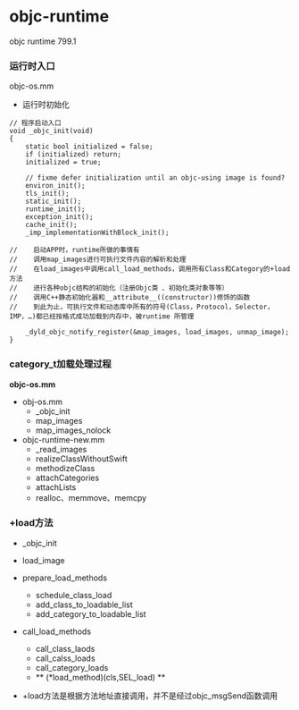 # objc-runtime
objc runtime 799.1

### 运行时入口
objc-os.mm
* 运行时初始化
  
```objc
// 程序启动入口
void _objc_init(void)
{
    static bool initialized = false;
    if (initialized) return;
    initialized = true;
    
    // fixme defer initialization until an objc-using image is found?
    environ_init();
    tls_init();
    static_init();
    runtime_init();
    exception_init();
    cache_init();
    _imp_implementationWithBlock_init();

//    启动APP时，runtime所做的事情有
//    调用map_images进行可执行文件内容的解析和处理
//    在load_images中调用call_load_methods，调用所有Class和Category的+load方法
//    进行各种objc结构的初始化（注册Objc类 、初始化类对象等等）
//    调用C++静态初始化器和__attribute__((constructor))修饰的函数
//    到此为止，可执行文件和动态库中所有的符号(Class，Protocol，Selector，IMP，…)都已经按格式成功加载到内存中，被runtime 所管理
    
    _dyld_objc_notify_register(&map_images, load_images, unmap_image);
}
```

### category_t加载处理过程
**objc-os.mm**

* obj-os.mm
    * _objc_init
    * map_images
    * map_images_nolock 
* objc-runtime-new.mm
    * _read_images
    * realizeClassWithoutSwift
    * methodizeClass
    * attachCategories
    * attachLists
    * realloc、memmove、memcpy

### +load方法
* _objc_init
* load_image
* prepare_load_methods
    * schedule_class_load
    * add_class_to_loadable_list
    * add_category_to_loadable_list
* call_load_methods  
    * call_class_laods
    * call_calss_loads
    * call_category_loads
    *  ** (*load_method)(cls,SEL_load) **
    
* +load方法是根据方法地址直接调用，并不是经过objc_msgSend函数调用 




